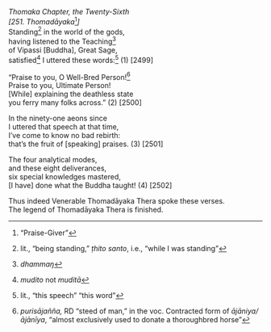 *Thomaka Chapter, the Twenty-Sixth*  
*\[251. Thomadāyaka*[^1]*\]*  
Standing[^2] in the world of the gods,  
having listened to the Teaching[^3]  
of Vipassi \[Buddha\], Great Sage,  
satisfied[^4] I uttered these words:[^5] (1) \[2499\]

“Praise to you, O Well-Bred Person![^6]  
Praise to you, Ultimate Person!  
\[While\] explaining the deathless state  
you ferry many folks across.” (2) \[2500\]

In the ninety-one aeons since  
I uttered that speech at that time,  
I’ve come to know no bad rebirth:  
that’s the fruit of \[speaking\] praises. (3) \[2501\]

The four analytical modes,  
and these eight deliverances,  
six special knowledges mastered,  
\[I have\] done what the Buddha taught! (4) \[2502\]

Thus indeed Venerable Thomadāyaka Thera spoke these verses.  
The legend of Thomadāyaka Thera is finished.

[^1]: “Praise-Giver”

[^2]: lit., “being standing,” *ṭhito santo*, i.e., “while I was standing”

[^3]: *dhammaŋ*

[^4]: *mudito* not *muditā*

[^5]: lit., “this speech” “this word”

[^6]: *purisājañña,* RD “steed of man,” in the voc. Contracted form of *ājāniya/ājānīya*, “almost exclusively used to donate a thoroughbred horse”
